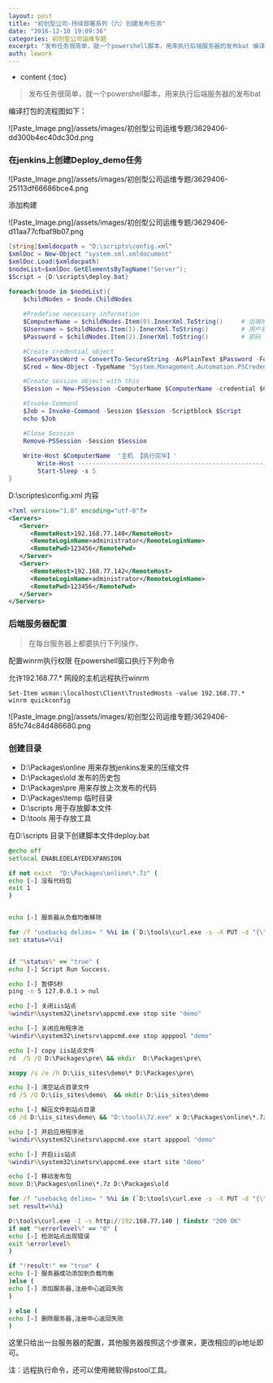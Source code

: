 ```yaml
---
layout: post
title: "初创型公司-持续部署系列（六）创建发布任务"
date: "2016-12-10 19:09:36"
categories: 初创型公司运维专题
excerpt: "发布任务很简单，就一个powershell脚本，用来执行后端服务器的发布bat 编译打包的流程图如下： 在jenkins上创建Deploy_de..."
auth: lework
---
```

* content
{:toc}

> 发布任务很简单，就一个powershell脚本，用来执行后端服务器的发布bat

编译打包的流程图如下：


![Paste_Image.png]/assets/images/初创型公司运维专题/3629406-dd300b4ec40dc30d.png



### 在jenkins上创建Deploy_demo任务

![Paste_Image.png]/assets/images/初创型公司运维专题/3629406-25113df66686bce4.png

添加构建

![Paste_Image.png]/assets/images/初创型公司运维专题/3629406-d11aa77cfbaf9b07.png

```powershell
[string]$xmldocpath = "D:\scripts\config.xml"
$xmlDoc = New-Object "system.xml.xmldocument"
$xmlDoc.Load($xmldocpath)
$nodeList=$xmlDoc.GetElementsByTagName("Server");
$Script = {D:\scripts\deploy.bat}

foreach($node in $nodeList){
    $childNodes = $node.ChildNodes
	
	#Predefine necessary information
	$ComputerName = $childNodes.Item(0).InnerXml.ToString()     # 远端地址
	$Username = $childNodes.Item(1).InnerXml.ToString()         # 用户名
	$Password = $childNodes.Item(2).InnerXml.ToString()         # 密码

	#Create credential object
	$SecurePassWord = ConvertTo-SecureString -AsPlainText $Password -Force
	$Cred = New-Object -TypeName "System.Management.Automation.PSCredential" -ArgumentList $Username, $SecurePassWord

	#Create session object with this
	$Session = New-PSSession -ComputerName $ComputerName -credential $Cred

	#Invoke-Command
	$Job = Invoke-Command -Session $Session -Scriptblock $Script
	echo $Job

	#Close Session
	Remove-PSSession -Session $Session
	
	Write-Host $ComputerName  '主机 【执行完毕】' 
        Write-Host --------------------------------------------------------------------------
        Start-Sleep -s 5
}
```

D:\scriptes\config.xml  内容
```xml
<?xml version="1.0" encoding="utf-8"?>
<Servers>
   <Server>
      <RemoteHost>192.168.77.140</RemoteHost>
      <RemoteLoginName>administrator</RemoteLoginName>
      <RemotePwd>123456</RemotePwd>
   </Server>
   <Server>
      <RemoteHost>192.168.77.142</RemoteHost>
      <RemoteLoginName>administrator</RemoteLoginName>
      <RemotePwd>123456</RemotePwd>
   </Server>
</Servers>
```

### 后端服务器配置
> 在每台服务器上都要执行下列操作。

配置winrm执行权限
在powershell窗口执行下列命令

允许192.168.77.* 网段的主机远程执行winrm
```
Set-Item wsman:\localhost\Client\TrustedHosts -value 192.168.77.*
winrm quickconfig
```

![Paste_Image.png]/assets/images/初创型公司运维专题/3629406-85fc74c84d486680.png



### 创建目录

- D:\Packages\online   用来存放jenkins发来的压缩文件
- D:\Packages\old         发布的历史包
- D:\Packages\pre         用来存放上次发布的代码
- D:\Packages\temp     临时目录
- D:\scripts                     用于存放脚本文件
- D:\tools                           用于存放工具


在D:\scripts 目录下创建脚本文件deploy.bat
```bat
@echo off
setlocal ENABLEDELAYEDEXPANSION

if not exist  "D:\Packages\online\*.7z" (
echo [-] 没有代码包
exit 1
)


echo [-] 服务器从负载均衡移除

for /f "usebackq delims= " %%i in (`D:\tools\curl.exe -s -X PUT -d "{\"weight\":2, \"max_fails\":2, \"fail_timeout\":10, \"down\":1}" http://192.168.77.129:8500/v1/kv/upstreams/test/192.168.77.140:80`) do (
set status=%%i)


if "%status%" == "true" (
echo [-] Script Run Success.

echo [-] 暂停5秒
ping -n 5 127.0.0.1 > nul

echo [-] 关闭iis站点
%windir%\system32\inetsrv\appcmd.exe stop site "demo"

echo [-] 关闭应用程序池
%windir%\system32\inetsrv\appcmd.exe stop apppool "demo"

echo [-] copy iis站点文件
rd  /S /Q D:\Packages\pre\ && mkdir  D:\Packages\pre\

xcopy /s /e /h D:\iis_sites\demo\* D:\Packages\pre\

echo [-] 清空站点目录文件
rd /S /Q D:\iis_sites\demo\  && mkdir D:\iis_sites\demo

echo [-] 解压文件到站点目录
cd /d D:\iis_sites\demo\ && "D:\tools\7z.exe" x D:\Packages\online\*.7z

echo [-] 开启应用程序池
%windir%\system32\inetsrv\appcmd.exe start apppool "demo"

echo [-] 开启iis站点
%windir%\system32\inetsrv\appcmd.exe start site "demo"

echo [-] 移动发布包
move D:\Packages\online\*.7z D:\Packages\old

for /f "usebackq delims= " %%i in (`D:\tools\curl.exe -s -X PUT -d "{\"weight\":2, \"max_fails\":2, \"fail_timeout\":10, \"down\":0}" http://192.168.77.129:8500/v1/kv/upstreams/test/192.168.77.140:80`) do (
set result=%%i)

D:\tools\curl.exe -I -s http://192.168.77.140 | findstr "200 OK"
if not "%errorlevel%" == "0" (
echo [-] 检测站点出现错误
exit %errorlevel%
)

if "!result!" == "true" (
echo [-] 服务器成功添加到负载均衡
)else (
echo [-] 添加服务器,注册中心返回失败
)

) else (
echo [-] 删除服务器,注册中心返回失败
)
```

这里只给出一台服务器的配置，其他服务器按照这个步骤来，更改相应的ip地址即可。

注：远程执行命令，还可以使用微软得pstool工具。
